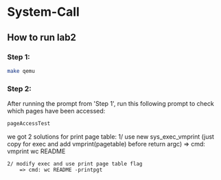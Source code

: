 # System-Call

## How to run lab2
### Step 1:
```bash
make qemu
```
### Step 2:
After running the prompt from 'Step 1', run this following prompt to check which pages have been accessed:
```bash
pageAccessTest
```


we got 2 solutions for print page table:
    1/ use new sys_exec_vmprint (just copy for exec and add vmprint(pagetable) before return argc) 
        => cmd: vmprint wc README

    2/ modify exec and use print page table flag 
        => cmd: wc README -printpgt

